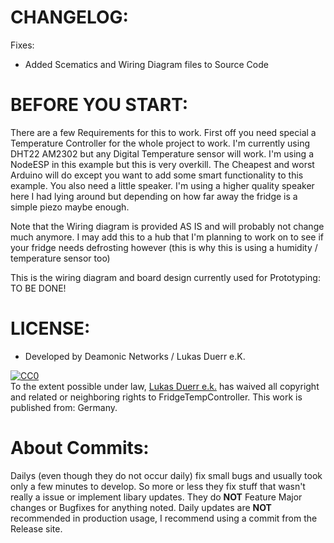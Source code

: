 CHANGELOG:
==================================================
Fixes:
- Added Scematics and Wiring Diagram files to Source Code


BEFORE YOU START:
==================================================
There are a few Requirements for this to work.
First off you need special a Temperature Controller for the whole project to work.
I'm currently using DHT22 AM2302 but any Digital Temperature sensor will work.
I'm using a NodeESP in this example but this is very overkill. The Cheapest and worst Arduino will do except you want to add some
smart functionality to this example.
You also need a little speaker. I'm using a higher quality speaker here I had lying around but depending on how far away the fridge is a simple piezo maybe enough.

Note that the Wiring diagram is provided AS IS and will probably not change much anymore. I may add this to a hub that I'm planning to work on to see if your fridge needs defrosting however (this is why this is using a humidity / temperature sensor too)

This is the wiring diagram and board design currently used for Prototyping:
TO BE DONE!




LICENSE: 
==================================================
* Developed by Deamonic Networks / Lukas Duerr e.K.
<p xmlns:dct="http://purl.org/dc/terms/" xmlns:vcard="http://www.w3.org/2001/vcard-rdf/3.0#">
  <a rel="license"
     href="http://creativecommons.org/publicdomain/zero/1.0/">
    <img src="https://licensebuttons.net/p/zero/1.0/88x31.png" style="border-style: none;" alt="CC0" />
  </a>
  <br />
  To the extent possible under law,
  <a rel="dct:publisher"
     href="https://creativecommons.org/share-your-work/public-domain/cc0/">
    <span property="dct:title">Lukas Duerr e.k.</span></a>
  has waived all copyright and related or neighboring rights to
  <span property="dct:title">FridgeTempController</span>.
This work is published from:
<span property="vcard:Country" datatype="dct:ISO3166"
      content="DE" about="https://creativecommons.org/share-your-work/public-domain/cc0/">
  Germany</span>.
</p>
 
 About Commits:
==================================================
Dailys (even though they do not occur daily) fix small bugs and usually took only a few minutes to develop. So more or less they fix stuff that wasn't really a issue or implement libary updates. They do **NOT** Feature Major changes or Bugfixes for anything noted. Daily updates are __**NOT**__ recommended in production usage, I recommend using a commit from the Release site.
